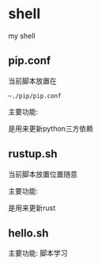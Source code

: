 # shell
my shell 

## pip.conf


当前脚本放置在 
```
~./pip/pip.conf
```
主要功能:

是用来更新python三方依赖

## rustup.sh

当前脚本放置位置随意

主要功能:

是用来更新rust

## hello.sh

主要功能:
脚本学习

